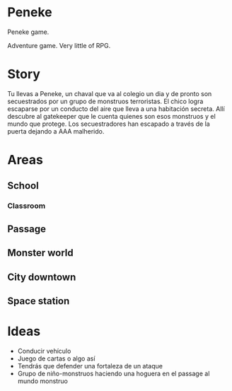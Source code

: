 # Peneke
Peneke game.

Adventure game. Very little of RPG.

# Story
Tu llevas a Peneke, un chaval que va al colegio un dia y de pronto son secuestrados por un grupo 
de monstruos terroristas. El chico logra escaparse por un conducto del aire que lleva a una 
habitación secreta. Allí descubre al gatekeeper que le cuenta quienes son esos monstruos y el 
mundo que protege. Los secuestradores han escapado a través de la puerta dejando a AAA malherido.


# Areas
## School
### Classroom
## Passage
## Monster world
## City downtown
## Space station
##

# Ideas
* Conducir vehículo
* Juego de cartas o algo así
* Tendrás que defender una fortaleza de un ataque
* Grupo de niño-monstruos haciendo una hoguera en el passage al mundo monstruo

